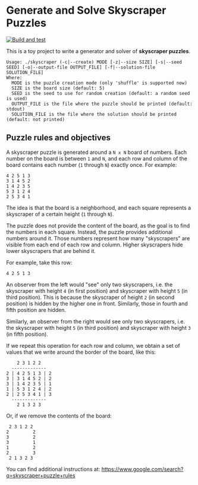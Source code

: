 # Generate and Solve Skyscraper Puzzles

[![Build and test](https://github.com/dark/skyscraper-puzzle/actions/workflows/cmake-single-platform.yml/badge.svg)](https://github.com/dark/skyscraper-puzzle/actions/workflows/cmake-single-platform.yml)

This is a toy project to write a generator and solver of **skyscraper
puzzles**.

```
Usage: ./skyscraper (-c|--create) MODE [-z|--size SIZE] [-s|--seed SEED] [-o|--output-file OUTPUT_FILE] [-f|--solution-file SOLUTION_FILE]
Where:
  MODE is the puzzle creation mode (only 'shuffle' is supported now)
  SIZE is the board size (default: 5)
  SEED is the seed to use for random creation (default: a random seed is used)
  OUTPUT_FILE is the file where the puzzle should be printed (default: stdout)
  SOLUTION_FILE is the file where the solution should be printed (default: not printed)
```

## Puzzle rules and objectives

A skyscraper puzzle is generated around a `N x N` board of
numbers. Each number on the board is between `1` and `N`, and each row
and column of the board contains each number (`1` through `N`) exactly
once. For example:

```
4 2 5 1 3
3 1 4 5 2
1 4 2 3 5
5 3 1 2 4
2 5 3 4 1
```

The idea is that the board is a neighborhood, and each square
represents a skyscraper of a certain height (`1` through `N`).

The puzzle does not provide the content of the board, as the goal is
to find the numbers in each square. Instead, the puzzle provides
additional numbers around it. Those numbers represent how many
"skyscrapers" are visible from each end of each row and column. Higher
skyscrapers hide lower skyscrapers that are behind it.

For example, take this row:

```
4 2 5 1 3
```

An observer from the left would "see" only two skyscrapers, i.e. the
skyscraper with height `4` (in first position) and skyscraper with
height `5` (in third position). This is because the skyscraper of
height `2` (in second position) is hidden by the higher one in
front. Similarly, those in fourth and fifth position are hidden.

Similarly, an observer from the right would see only two skyscrapers,
i.e. the skyscraper with height `5` (in third position) and skyscraper
with height `3` (in fifth position).

If we repeat this operation for each row and column, we obtain a set
of values that we write around the border of the board, like this:


```
    2 3 1 2 2
  -------------
2 | 4 2 5 1 3 | 2
3 | 3 1 4 5 2 | 2
3 | 1 4 2 3 5 | 1
1 | 5 3 1 2 4 | 2
2 | 2 5 3 4 1 | 3
  -------------
    2 1 3 2 3
```

Or, if we remove the contents of the board:

```
 2 3 1 2 2
2         2
3         2
3         1
1         2
2         3
 2 1 3 2 3
```

You can find additional instructions at: https://www.google.com/search?q=skyscraper+puzzle+rules
